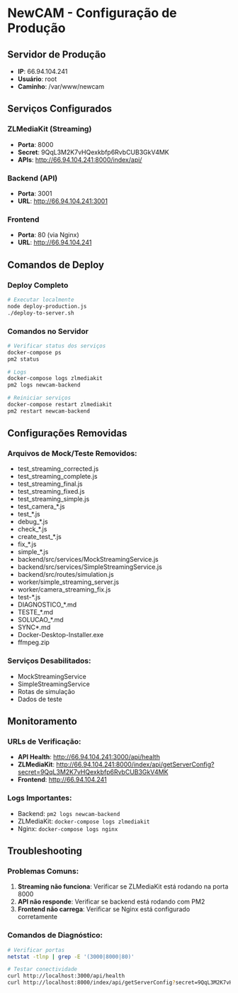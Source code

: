 # NewCAM - Configuração de Produção

## Servidor de Produção
- **IP**: 66.94.104.241
- **Usuário**: root
- **Caminho**: /var/www/newcam

## Serviços Configurados

### ZLMediaKit (Streaming)
- **Porta**: 8000
- **Secret**: 9QqL3M2K7vHQexkbfp6RvbCUB3GkV4MK
- **APIs**: http://66.94.104.241:8000/index/api/

### Backend (API)
- **Porta**: 3001
- **URL**: http://66.94.104.241:3001

### Frontend
- **Porta**: 80 (via Nginx)
- **URL**: http://66.94.104.241

## Comandos de Deploy

### Deploy Completo
```bash
# Executar localmente
node deploy-production.js
./deploy-to-server.sh
```

### Comandos no Servidor

```bash
# Verificar status dos serviços
docker-compose ps
pm2 status

# Logs
docker-compose logs zlmediakit
pm2 logs newcam-backend

# Reiniciar serviços
docker-compose restart zlmediakit
pm2 restart newcam-backend
```

## Configurações Removidas

### Arquivos de Mock/Teste Removidos:
- test_streaming_corrected.js
- test_streaming_complete.js
- test_streaming_final.js
- test_streaming_fixed.js
- test_streaming_simple.js
- test_camera_*.js
- test_*.js
- debug_*.js
- check_*.js
- create_test_*.js
- fix_*.js
- simple_*.js
- backend/src/services/MockStreamingService.js
- backend/src/services/SimpleStreamingService.js
- backend/src/routes/simulation.js
- worker/simple_streaming_server.js
- worker/camera_streaming_fix.js
- test-*.js
- DIAGNOSTICO_*.md
- TESTE_*.md
- SOLUCAO_*.md
- SYNC*.md
- Docker-Desktop-Installer.exe
- ffmpeg.zip

### Serviços Desabilitados:
- MockStreamingService
- SimpleStreamingService
- Rotas de simulação
- Dados de teste

## Monitoramento

### URLs de Verificação:
- **API Health**: http://66.94.104.241:3000/api/health
- **ZLMediaKit**: http://66.94.104.241:8000/index/api/getServerConfig?secret=9QqL3M2K7vHQexkbfp6RvbCUB3GkV4MK
- **Frontend**: http://66.94.104.241

### Logs Importantes:
- Backend: `pm2 logs newcam-backend`
- ZLMediaKit: `docker-compose logs zlmediakit`
- Nginx: `docker-compose logs nginx`

## Troubleshooting

### Problemas Comuns:
1. **Streaming não funciona**: Verificar se ZLMediaKit está rodando na porta 8000
2. **API não responde**: Verificar se backend está rodando com PM2
3. **Frontend não carrega**: Verificar se Nginx está configurado corretamente

### Comandos de Diagnóstico:
```bash
# Verificar portas
netstat -tlnp | grep -E '(3000|8000|80)'

# Testar conectividade
curl http://localhost:3000/api/health
curl http://localhost:8000/index/api/getServerConfig?secret=9QqL3M2K7vHQexkbfp6RvbCUB3GkV4MK
```
